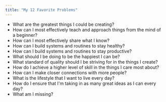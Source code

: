 ```yaml
---
title: "My 12 Favorite Problems"
---
```


- What are the greatest things I could be creating?
- How can I most effectively teach and approach things from the mind of a beginner?
- How can I most effectively share what I know?
- How can I build systems and routines to stay healthy?
- How can I build systems and routines to stay productive?
- What should I be doing to be the happiest I can be?
- What standard of quality should I be striving for in the things I create?
- How do I achieve a higher level of skill in the things I care most about?
- How can I make closer connections with more people?
- What is the lifestyle that I want to live every day?
- How do I ensure that I'm taking in as many great ideas as I can every day?
- What am I missing?
